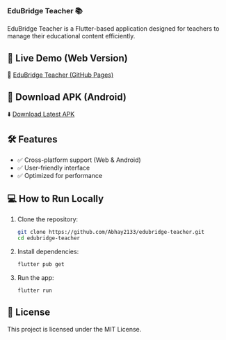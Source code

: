 ### **EduBridge Teacher** 📚  

EduBridge Teacher is a Flutter-based application designed for teachers to manage their educational content efficiently.  

## 🚀 **Live Demo** (Web Version)  
🔗 [EduBridge Teacher (GitHub Pages)](https://abhay2133.github.io/edubridge-teacher/)  

## 📱 **Download APK** (Android)  
⬇️ [Download Latest APK](https://github.com/Abhay2133/edubridge-teacher/raw/apk-builds/apk/app-release.apk)  

## 🛠 **Features**  
- ✅ Cross-platform support (Web & Android)  
- ✅ User-friendly interface  
- ✅ Optimized for performance  

## 💻 **How to Run Locally**  
1. Clone the repository:  
   ```sh
   git clone https://github.com/Abhay2133/edubridge-teacher.git
   cd edubridge-teacher
   ```
2. Install dependencies:  
   ```sh
   flutter pub get
   ```
3. Run the app:  
   ```sh
   flutter run
   ```

## 📜 **License**  
This project is licensed under the MIT License.  
